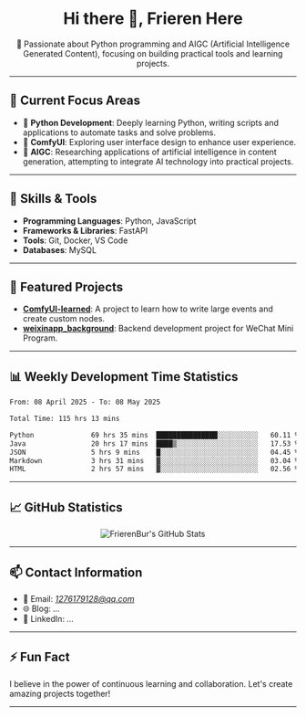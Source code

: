 <h1 align="center">Hi there 👋, Frieren Here</h1>

<p align="center">
  🎯 Passionate about Python programming and AIGC (Artificial Intelligence Generated Content), focusing on building practical tools and learning projects.
</p>

---

## 🧠 Current Focus Areas

- 🐍 **Python Development**: Deeply learning Python, writing scripts and applications to automate tasks and solve problems.
- 🧩 **ComfyUI**: Exploring user interface design to enhance user experience.
- 🤖 **AIGC**: Researching applications of artificial intelligence in content generation, attempting to integrate AI technology into practical projects.

---

## 🔧 Skills & Tools

- **Programming Languages**: Python, JavaScript
- **Frameworks & Libraries**: FastAPI
- **Tools**: Git, Docker, VS Code
- **Databases**: MySQL

---

## 📂 Featured Projects

- [**ComfyUI-learned**](https://github.com/FrierenBur/ComfyUI-learned): A project to learn how to write large events and create custom nodes.
- [**weixinapp_background**](https://github.com/FrierenBur/weixinapp_background): Backend development project for WeChat Mini Program.

---

## 📊 Weekly Development Time Statistics
<!--START_SECTION:waka-->

```txt
From: 08 April 2025 - To: 08 May 2025

Total Time: 115 hrs 13 mins

Python              69 hrs 35 mins  ███████████████░░░░░░░░░░   60.11 %
Java                20 hrs 17 mins  ████▒░░░░░░░░░░░░░░░░░░░░   17.53 %
JSON                5 hrs 9 mins    █░░░░░░░░░░░░░░░░░░░░░░░░   04.45 %
Markdown            3 hrs 31 mins   ▓░░░░░░░░░░░░░░░░░░░░░░░░   03.04 %
HTML                2 hrs 57 mins   ▓░░░░░░░░░░░░░░░░░░░░░░░░   02.56 %
```

<!--END_SECTION:waka-->



---

## 📈 GitHub Statistics

<p align="center">
  <img src="https://github-readme-stats.vercel.app/api?username=FrierenBur&show_icons=true&theme=radical" alt="FrierenBur's GitHub Stats" />
</p>

---

## 📫 Contact Information

- 📧 Email: *1276179128@qq.com*
- 🌐 Blog: *...*
- 💼 LinkedIn: *...*

---

## ⚡ Fun Fact

I believe in the power of continuous learning and collaboration. Let's create amazing projects together!

---
